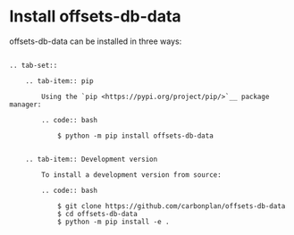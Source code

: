 # Install offsets-db-data

offsets-db-data can be installed in three ways:

```{eval-rst}

.. tab-set::

    .. tab-item:: pip

        Using the `pip <https://pypi.org/project/pip/>`__ package manager:

        .. code:: bash

            $ python -m pip install offsets-db-data


    .. tab-item:: Development version

        To install a development version from source:

        .. code:: bash

            $ git clone https://github.com/carbonplan/offsets-db-data
            $ cd offsets-db-data
            $ python -m pip install -e .
```
